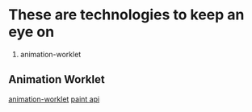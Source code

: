 # These are technologies to keep an eye on

1. animation-worklet

## Animation Worklet

[animation-worklet](https://github.com/GoogleChromeLabs/houdini-samples/tree/master/animation-worklet)
[paint api](https://developers.google.com/web/updates/2018/01/paintapi)
